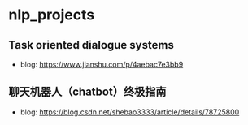 # nlp_projects
## Task oriented dialogue systems
- blog:
https://www.jianshu.com/p/4aebac7e3bb9

## 聊天机器人（chatbot）终极指南
- blog:
https://blog.csdn.net/shebao3333/article/details/78725800
